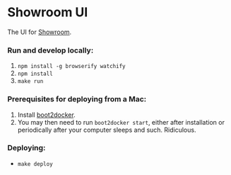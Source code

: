 Showroom UI
===========

The UI for [Showroom](http://showroom.is).

### Run and develop locally:

1. `npm install -g browserify watchify`
2. `npm install`
3. `make run`

### Prerequisites for deploying from a Mac:

1. Install [boot2docker](http://boot2docker.io/).
2. You may then need to run `boot2docker start`, either after installation
   or periodically after your computer sleeps and such. Ridiculous.

### Deploying:

- `make deploy`
